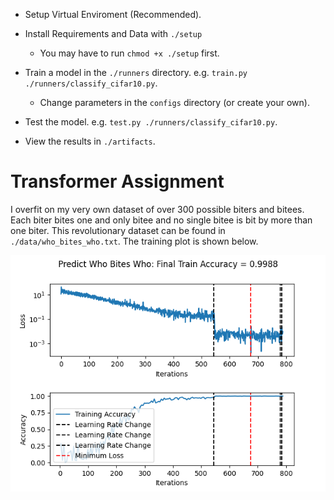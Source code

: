 - Setup Virtual Enviroment (Recommended).

- Install Requirements and Data with ``` ./setup ```
    - You may have to run ``` chmod +x ./setup ``` first.

- Train a model in the ``` ./runners ``` directory. e.g. ``` train.py ./runners/classify_cifar10.py ```.
    - Change parameters in the ``` configs ``` directory (or create your own).

- Test the model. e.g. ``` test.py ./runners/classify_cifar10.py ```.

- View the results in ``` ./artifacts ```.

# Transformer Assignment
I overfit on my very own dataset of over 300 possible biters and bitees. Each biter bites one and only bitee and no single bitee is bit by more than one biter. This revolutionary dataset can be found in ``` ./data/who_bites_who.txt ```. The training plot is shown below.

![Alt text](artifacts/who_bites_who/predict_who_bites_who_img_1.png)